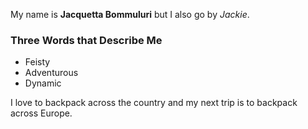 My name is **Jacquetta Bommuluri** but I also go by _*Jackie*_.

### Three Words that Describe Me
* Feisty
* Adventurous 
* Dynamic 

I love to backpack across the country and my next trip is to backpack across Europe.